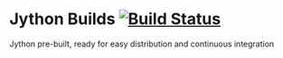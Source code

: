 # Jython Builds [![Build Status](https://travis-ci.com/Richienb/jython-builds.svg?branch=master)](https://travis-ci.com/Richienb/jython-builds)

Jython pre-built, ready for easy distribution and continuous integration
